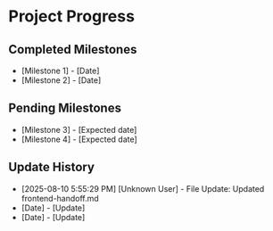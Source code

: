 # Project Progress

## Completed Milestones
- [Milestone 1] - [Date]
- [Milestone 2] - [Date]

## Pending Milestones
- [Milestone 3] - [Expected date]
- [Milestone 4] - [Expected date]

## Update History

- [2025-08-10 5:55:29 PM] [Unknown User] - File Update: Updated frontend-handoff.md
- [Date] - [Update]
- [Date] - [Update]

